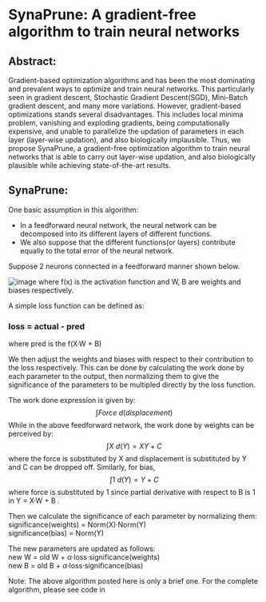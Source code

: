 # SynaPrune: A gradient-free algorithm to train neural networks

## Abstract:
Gradient-based optimization algorithms and has been the most dominating and prevalent ways to optimize and train neural networks. This particularly seen in gradient descent, Stochastic Gradient Descent(SGD), Mini-Batch gradient descent, and many more variations. However, gradient-based optimizations stands several disadvantages. This includes local minima problem, vanishing and exploding gradients, being computationally expensive, and unable to parallelize the updation of parameters in each layer (layer-wise updation), and also biologically implausible. Thus, we propose SynaPrune, a gradient-free optimization algorithm to train neural networks that is able to carry out layer-wise updation, and also biologically plausible while achieving state-of-the-art results. 

## SynaPrune:

One basic assumption in this algorithm:
 * In a feedforward neural network, the neural network can be decomposed into its different layers of different functions.
 * We also suppose that the different functions(or layers) contribute equally to the total error of the neural network.
 
 
 Suppose 2 neurons connected in a feedforward manner shown below. 
 
 ![image](https://user-images.githubusercontent.com/81908664/209458911-bae47226-faa9-4252-9d9a-93c48bf23a9e.png)
 where f(x) is the activation function and W, B are weights and biases respectively.
 
 A simple loss function can be defined as:
 ### loss = actual - pred
 where pred is the f(X·W + B)
 
 We then adjust the weights and biases with respect to their contribution to the loss respectively. This can be done by calculating the work done by each parameter to the output, then normalizing them to give the significance of the parameters to be multipled directly by the loss function.
 
 The work done expression is given by:
 $$\int Force \ d(displacement)$$ 
 While in the above feedforward network, the work done by weights can be perceived by:
 $$\int X \ d(Y) = XY + C$$ 
 where the force is substituted by X and displacement is substituted by Y and C can be dropped off.
 Similarly, for bias,
 $$\int 1 \ d(Y) = Y + C$$
 where force is substituted by 1 since partial derivative with respect to B is 1 in Y = X·W + B .
 
 Then we calculate the significance of each parameter by normalizing them:     
 significance(weights) = Norm(X)·Norm(Y)     
 significance(bias) = Norm(Y)
 
 The new parameters are updated as follows:     
 new W = old W + $\alpha$·loss·significance(weights)     
 new B = old B + $\alpha$·loss·significance(bias)
 
 Note: The above algorithm posted here is only a brief one. For the complete algorithm, please see code in 
